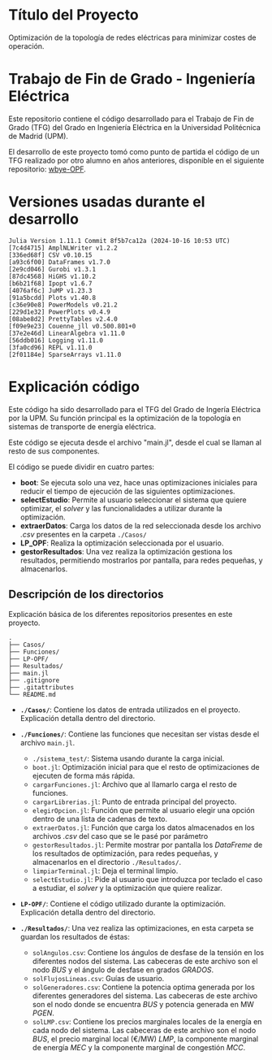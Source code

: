 # Título del Proyecto
Optimización de la topología de redes eléctricas para minimizar costes de operación.
# Trabajo de Fin de Grado - Ingeniería Eléctrica

Este repositorio contiene el código desarrollado para el Trabajo de Fin de Grado (TFG) del Grado en Ingeniería Eléctrica en la Universidad Politécnica de Madrid (UPM).

El desarrollo de este proyecto tomó como punto de partida el código de un TFG realizado por otro alumno en años anteriores, disponible en el siguiente repositorio: [wbye-OPF](https://github.com/wbye-upm/wbye-OPF).

# Versiones usadas durante el desarrollo

    Julia Version 1.11.1 Commit 8f5b7ca12a (2024-10-16 10:53 UTC)
    [7c4d4715] AmplNLWriter v1.2.2
    [336ed68f] CSV v0.10.15
    [a93c6f00] DataFrames v1.7.0
    [2e9cd046] Gurobi v1.3.1
    [87dc4568] HiGHS v1.10.2
    [b6b21f68] Ipopt v1.6.7
    [4076af6c] JuMP v1.23.3
    [91a5bcdd] Plots v1.40.8
    [c36e90e8] PowerModels v0.21.2
    [229d1e32] PowerPlots v0.4.9
    [08abe8d2] PrettyTables v2.4.0
    [f09e9e23] Couenne_jll v0.500.801+0
    [37e2e46d] LinearAlgebra v1.11.0
    [56ddb016] Logging v1.11.0
    [3fa0cd96] REPL v1.11.0
    [2f01184e] SparseArrays v1.11.0

# Explicación código

Este código ha sido desarrollado para el TFG del Grado de Ingería Eléctrica por la UPM. Su función principal es la optimización de la topología en sistemas de transporte de energía eléctrica.

Este código se ejecuta desde el archivo "main.jl", desde el cual se llaman al resto de sus componentes. 

El código se puede dividir en cuatro partes:

* **boot**: Se ejecuta solo una vez, hace unas optimizaciones iniciales para reducir el tiempo de ejecución de las siguientes optimizaciones.
* **selectEstudio**: Permite al usuario seleccionar el sistema que quiere optimizar, el *solver* y las funcionalidades a utilizar durante la optimización.
* **extraerDatos**: Carga los datos de la red seleccionada desde los archivo *.csv* presentes en la carpeta `./Casos/`
* **LP_OPF**: Realiza la optimización seleccionada por el usuario.
* **gestorResultados**: Una vez realiza la optimización gestiona los resultados, permitiendo mostrarlos por pantalla, para redes pequeñas, y almacenarlos.

## Descripción de los directorios

Explicación básica de los diferentes repositorios presentes en este proyecto.

```plaintext
.
├── Casos/
├── Funciones/
├── LP-OPF/
├── Resultados/
├── main.jl
├── .gitignore
├── .gitattributes
└── README.md
```

- **`./Casos/`**: Contiene los datos de entrada utilizados en el proyecto. Explicación detalla dentro del directorio.

- **`./Funciones/`**: Contiene las funciones que necesitan ser vistas desde el archivo `main.jl`.
  - `./sistema_test/`: Sistema usando durante la carga inicial.
  - `boot.jl`: Optimización inicial para que el resto de optimizaciones de ejecuten de forma más rápida.
  - `cargarFunciones.jl`: Archivo que al llamarlo carga el resto de funciones.
  - `cargarLibrerias.jl`: Punto de entrada principal del proyecto.
  - `elegirOpcion.jl`: Función que permite al usuario elegir una opción dentro de una lista de cadenas de texto.
  - `extraerDatos.jl`: Función que carga los datos almacenados en los archivos *.csv* del caso que se le pasé por parámetro
  - `gestorResultados.jl`: Permite mostrar por pantalla los *DataFreme* de los resultados de optimización, para redes pequeñas, y almacenarlos en el directorio `./Resultados/`.
  - `limpiarTerminal.jl`: Deja el terminal limpio.
  - `selectEstudio.jl`: Pide al usuario que introduzca por teclado el caso a estudiar, el *solver* y la optimización que quiere realizar.

- **`LP-OPF/`**: Contiene el código utilizado durante la optimización. Explicación detalla dentro del directorio.

- **`./Resultados/`**: Una vez realiza las optimizaciones, en esta carpeta se guardan los resultados de éstas:
  - `solAngulos.csv`: Contiene los ángulos de desfase de la tensión en los diferentes nodos del sistema. Las cabeceras de este archivo son el nodo *BUS* y el ángulo de desfase en grados *GRADOS*.
  - `solFlujosLineas.csv`: Guías de usuario.
  - `solGeneradores.csv`: Contiene la potencia optima generada por los diferentes generadores del sistema. Las cabeceras de este archivo son el nodo donde se encuentra *BUS* y potencia generada en MW *PGEN*.
  - `solLMP.csv`: Contiene los precios marginales locales de la energía en cada nodo del sistema. Las cabeceras de este archivo son el nodo *BUS*, el precio marginal local (€/MW) *LMP*, la componente marginal de energía *MEC* y la componente marginal de congestión *MCC*.

